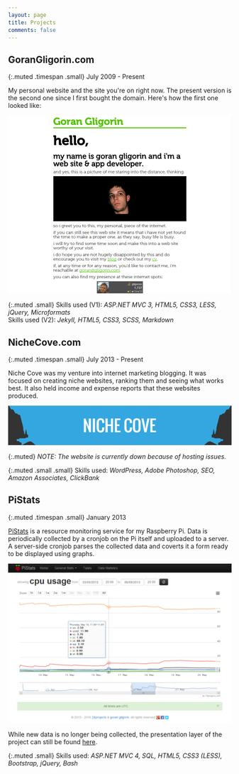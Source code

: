```yaml
---
layout: page
title: Projects
comments: false
---
```


## GoranGligorin.com

{:.muted .timespan .small}
July 2009 - Present

My personal website and the site you're on right now. The present version is the second one since I first bought the domain. Here's how the first one looked like:

![Niche Cove](/images/cv/projects/gorangligorin.com.png)

{:.muted .small}
Skills used (V1): *ASP.NET MVC 3, HTML5, CSS3, LESS, jQuery, Microformats* <br />
Skills used (V2): *Jekyll, HTML5, CSS3, SCSS, Markdown*

## NicheCove.com

{:.muted .timespan .small}
July 2013 - Present

Niche Cove was my venture into internet marketing blogging. It was focused on creating niche websites, ranking them and seeing what works best. It also held income and expense reports that these websites produced.

![Niche Cove](/images/cv/projects/nichecove.png)

{:.muted}
*NOTE: The website is currently down because of hosting issues.*

{:.muted .small .small}
Skills used: *WordPress, Adobe Photoshop, SEO, Amazon Associates, ClickBank*

## PiStats

{:.muted .timespan .small}
January 2013

[PiStats][] is a resource monitoring service for my Raspberry Pi. Data is periodically collected by a cronjob on the Pi itself and uploaded to a server. A server-side cronjob parses the collected data and coverts it a form ready to be displayed using graphs.

![PiStats](/images/cv/projects/pistats.png)

While new data is no longer being collected, the presentation layer of the project can still be found [here][pistats].

{:.muted .small}
Skills used: *ASP.NET MVC 4, SQL, HTML5, CSS3 (LESS), Bootstrap, jQuery, Bash*

[pistats]: http://pistats.24projects.com
